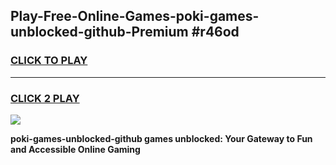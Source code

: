 
## Play-Free-Online-Games-poki-games-unblocked-github-Premium #r46od
<h3>
<a href="https://premium.freeplayer.one?title=poki-games-unblocked-github&ref=8M">CLICK TO PLAY</a></h3>
<hr>

<h3>
<a href="https://premium.freeplayer.one?title=poki-games-unblocked-github&ref=8M">CLICK 2 PLAY</a>
  
</h3>

<a href="https://premium.freeplayer.one?title=poki-games-unblocked-github&ref=8M"><img src="https://clearcache.store/games.png"></a>


**poki-games-unblocked-github games unblocked: Your Gateway to Fun and Accessible Online Gaming**
